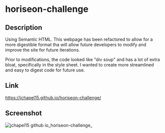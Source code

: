 # horiseon-challenge

## Description

Using Semantic HTML.  This webpage has been refactored to allow for a more digestible format tha will allow future developers to modify and improve the site for future iterations.

Prior to modifications, the code looked like "div soup" and has a lot of extra bloat, specifically in the style sheet.  I wanted to create more streamlined and easy to digest code for future use.

## Link
https://jchapel15.github.io/horiseon-challenge/

## Screenshot
![jchapel15 github io_horiseon-challenge_](https://user-images.githubusercontent.com/49762454/144899132-64819ae1-08e6-43c6-9344-160693715bcf.png)


